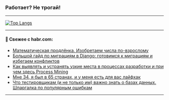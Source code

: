### Работает? Не трогай!

---
<!--
#### 🛠️ Technical stack:

![Java](https://img.shields.io/badge/Java-informational?logo=Oracle&style=flat&logoColor=white&color=FF4500)
![Kotlin](https://img.shields.io/badge/Kotlin-informational?logo=Kotlin&style=flat&logoColor=white&color=774D97)
![TS](https://img.shields.io/badge/TypeScript-informational?logo=typeScript&style=flat&logoColor=black&color=017acc)
![Python](https://img.shields.io/badge/Python-informational?logo=Python&style=flat&logoColor=black&color=ffdd54) <br>
![Spring](https://img.shields.io/badge/Spring-informational?logo=Spring&style=flat&logoColor=white&color=6DB33F) 
![SpringBoot](https://img.shields.io/badge/SpringBoot-informational?logo=SpringBoot&style=flat&logoColor=white&color=6DB33F)
![Nest](https://img.shields.io/badge/NestJS-informational?logo=NestJS&style=flat&logoColor=white&color=E0234E) 
![NodeJS](https://img.shields.io/badge/NodeJS-informational?logo=node.js&style=flat&logoColor=white&color=70A760)<br>
![PostgreSQL](https://img.shields.io/badge/PostgreSQL-informational?logo=PostgreSQL&style=flat&logoColor=white&color=DAA520)
![MongoDB](https://img.shields.io/badge/MongoDB-informational?logo=MongoDB&style=flat&logoColor=white&color=870000)
![Apache](https://img.shields.io/badge/Apache-informational?logo=apache&style=flat&logoColor=white&color=f74e28)

___ 
-->

<!--- #### 🛠️ : --->

[![Top Langs](https://github-readme-stats-82jvfl3w3-advtsettinggmailcoms-projects.vercel.app/api/top-langs/?username=zloylis&langs_count=10&hide_title=true&title_color=e6edf3&size_weight=0.5&count_weight=0.5&layout=compact&hide_progress=true&hide_border=true&theme=dracula)](https://github.com/zloylis)

<!---


####  :octocat:&nbsp;&nbsp; Статистика:

![GitHub stats](https://github-readme-stats-u2qms2cxw-advtsettinggmailcoms-projects.vercel.app/api?username=zloylis&show_icons=true&hide_border=true&theme=dracula&title_color=e6edf3&include_all_commits=true&count_private=true&hide_rank=false&hide_title=true&rank_icon=github)
-->
---

#### 💬 Свежее с habr.com:

<!-- BLOG-POST-LIST:START -->
- [Математическая продлёнка. Изобретаем числа по-взрослому](https://habr.com/ru/articles/861904/?utm_source=habrahabr&utm_medium=rss&utm_campaign=861904)
- [Большой гайд по миграциям в Django: готовимся к миграциям и избегаем конфликтов](https://habr.com/ru/companies/idaproject/articles/861386/?utm_source=habrahabr&utm_medium=rss&utm_campaign=861386)
- [Как выявлять и устранять узкие места в процессах разработки и при чем здесь Process Mining](https://habr.com/ru/companies/vk/articles/861106/?utm_source=habrahabr&utm_medium=rss&utm_campaign=861106)
- [Мне 34, я был в 65 странах, и у меня есть для вас лайфхак](https://habr.com/ru/companies/alfa/articles/860416/?utm_source=habrahabr&utm_medium=rss&utm_campaign=860416)
- [Что тестировщикам &lpar;и не только им&rpar; важно знать о базах данных. Шпаргалка по популярным ошибкам](https://habr.com/ru/companies/sravni/articles/861806/?utm_source=habrahabr&utm_medium=rss&utm_campaign=861806)
<!-- BLOG-POST-LIST:END -->

---

